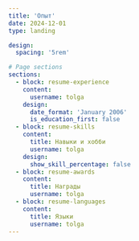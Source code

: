 ```yaml
---
title: 'Опыт'
date: 2024-12-01
type: landing

design:
  spacing: '5rem'

# Page sections
sections:
  - block: resume-experience
    content:
      username: tolga
    design:
      date_format: 'January 2006'
      is_education_first: false
  - block: resume-skills
    content:
      title: Навыки и хобби
      username: tolga
    design:
      show_skill_percentage: false
  - block: resume-awards
    content:
      title: Награды
      username: tolga
  - block: resume-languages
    content:
      title: Языки
      username: tolga
---
```

